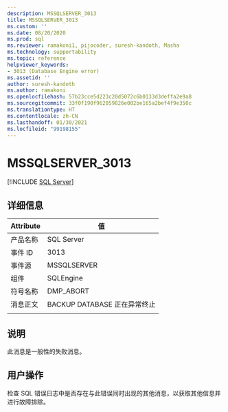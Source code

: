 ```yaml
---
description: MSSQLSERVER_3013
title: MSSQLSERVER_3013
ms.custom: ''
ms.date: 08/20/2020
ms.prod: sql
ms.reviewer: ramakoni1, pijocoder, suresh-kandoth, Masha
ms.technology: supportability
ms.topic: reference
helpviewer_keywords:
- 3013 (Database Engine error)
ms.assetid: ''
author: suresh-kandoth
ms.author: ramakoni
ms.openlocfilehash: 57b23cce5d223c20d5072c6b0133d3deffa2e9a8
ms.sourcegitcommit: 33f0f190f962059826e002be165a2bef4f9e350c
ms.translationtype: HT
ms.contentlocale: zh-CN
ms.lasthandoff: 01/30/2021
ms.locfileid: "99198155"
---
```

# <a name="mssqlserver_3013"></a>MSSQLSERVER_3013
 [!INCLUDE [SQL Server](../../includes/applies-to-version/sqlserver.md)]

## <a name="details"></a>详细信息

|Attribute|值|
|---|---|
|产品名称|SQL Server|
|事件 ID|3013|
|事件源|MSSQLSERVER|
|组件|SQLEngine|
|符号名称|DMP_ABORT|
|消息正文|BACKUP DATABASE 正在异常终止|
||

## <a name="explanation"></a>说明

此消息是一般性的失败消息。

## <a name="user-action"></a>用户操作

检查 SQL 错误日志中是否存在与此错误同时出现的其他消息，以获取其他信息并进行故障排除。
